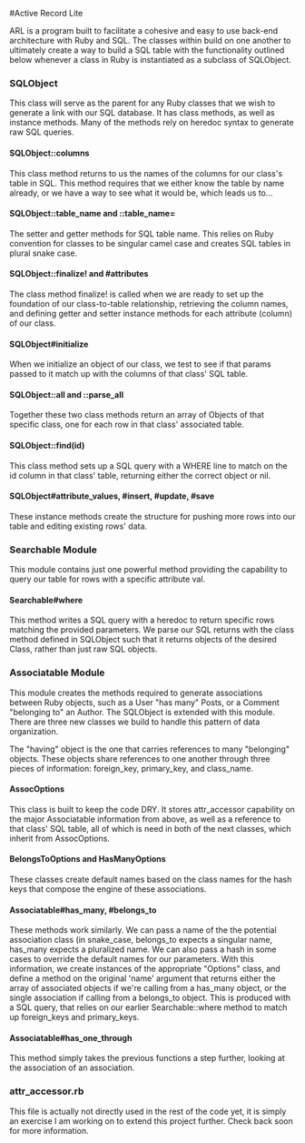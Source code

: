 #Active Record Lite

ARL is a program built to facilitate a cohesive and easy to use back-end architecture with Ruby and SQL. The classes within build on one another to ultimately create a way to build a SQL table with the functionality outlined below whenever a class in Ruby is instantiated as a subclass of SQLObject.


### SQLObject

This class will serve as the parent for any Ruby classes that we wish to generate a link with our SQL database. It has class methods, as well as instance methods. Many of the methods rely on heredoc syntax to generate raw SQL queries.

#### SQLObject::columns
This class method returns to us the names of the columns for our class's table in SQL. This method requires that we either know the table by name already, or we have a way to see what it would be, which leads us to...

#### SQLObject::table_name and ::table_name=
The setter and getter methods for SQL table name. This relies on Ruby convention for classes to be singular camel case and creates SQL tables in plural snake case. 

#### SQLObject::finalize! and #attributes
The class method finalize! is called when we are ready to set up the foundation of our class-to-table relationship, retrieving the column names, and defining getter and setter instance methods for each attribute (column) of our class.

#### SQLObject#initialize
When we initialize an object of our class, we test to see if that params passed to it match up with the columns of that class' SQL table.

#### SQLObject::all and ::parse_all
Together these two class methods return an array of Objects of that specific class, one for each row in that class' associated table.

#### SQLObject::find(id)
This class method sets up a SQL query with a WHERE line to match on the id column in that class' table, returning either the correct object or nil.

#### SQLObject#attribute_values, #insert, #update, #save
These instance methods create the structure for pushing more rows into our table and editing existing rows' data.


### Searchable Module
This module contains just one powerful method providing the capability to query our table for rows with a specific attribute val.

#### Searchable#where
This method writes a SQL query with a heredoc to return specific rows matching the provided parameters. We parse our SQL returns with the class method defined in SQLObject such that it returns objects of the desired Class, rather than just raw SQL objects.


### Associatable Module
This module creates the methods required to generate associations between Ruby objects, such as a User "has many" Posts, or a Comment "belonging to" an Author. The SQLObject is extended with this module. There are three new classes we build to handle this pattern of data organization.

The "having" object is the one that carries references to many "belonging" objects. These objects share references to one another through three pieces of information: foreign_key, primary_key, and class_name. 

#### AssocOptions
This class is built to keep the code DRY. It stores attr_accessor capability on the major Associatable information from above, as well as a reference to that class' SQL table, all of which is need in both of the next classes, which inherit from AssocOptions.

#### BelongsToOptions and HasManyOptions
These classes create default names based on the class names for the hash keys that compose the engine of these associations.

#### Associatable#has_many, #belongs_to
These methods work similarly. We can pass a name of the the potential association class (in snake_case, belongs_to expects a singular name, has_many expects a pluralized name. We can also pass a hash in some cases to override the default names for our parameters. With this information, we create instances of the appropriate "Options" class, and define a method on the original 'name' argument that returns either the array of associated objects if we're calling from a has_many object, or the single association if calling from a belongs_to object.
This is produced with a SQL query, that relies on our earlier Searchable::where method to match up foreign_keys and primary_keys.

#### Associatable#has_one_through
This method simply takes the previous functions a step further, looking at the association of an association.




### attr_accessor.rb

This file is actually not directly used in the rest of the code yet, it is simply an exercise I am working on to extend this project further. Check back soon for more information.

